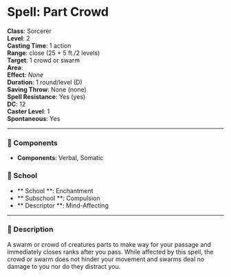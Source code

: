 
# Spell: Part Crowd
**Class**: Sorcerer  
**Level**: 2  
**Casting Time**: 1 action  
**Range**: close (25 + 5 ft./2 levels)  
**Target**: 1 crowd or swarm  
**Area**:   
**Effect**: _None_  
**Duration**: 1 round/level (D)  
**Saving Throw**: None (none)  
**Spell Resistance**: Yes (yes)  
**DC**: 12  
**Caster Level**: 1  
**Spontaneous**: Yes

---

### 🔮 Components
- **Components**: Verbal, Somatic

### 🏫 School
- ** School **: Enchantment
- ** Subschool **: Compulsion
- ** Descriptor **: Mind-Affecting
---

### 📜 Description
A swarm or crowd of creatures parts to make way for your passage and immediately closes ranks after you pass. While affected by this spell, the crowd or swarm does not hinder your movement and swarms deal no damage to you nor do they distract you.
